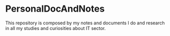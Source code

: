 # PersonalDocAndNotes

This repository is composed by my notes and documents I do and research in all my studies and curiosities about IT sector.
